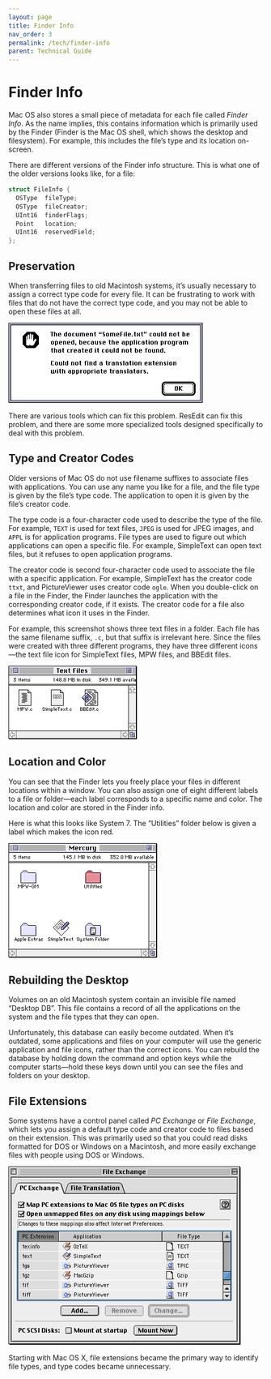 ```yaml
---
layout: page
title: Finder Info
nav_order: 3
permalink: /tech/finder-info
parent: Technical Guide
---
```


# Finder Info

Mac OS also stores a small piece of metadata for each file called _Finder Info_. As the name implies, this contains information which is primarily used by the Finder (Finder is the Mac OS shell, which shows the desktop and filesystem). For example, this includes the file’s type and its location on-screen.

There are different versions of the Finder info structure. This is what one of the older versions looks like, for a file:

```c
struct FileInfo {
  OSType  fileType;
  OSType  fileCreator;
  UInt16  finderFlags;
  Point   location;
  UInt16  reservedField;
};
```

## Preservation

When transferring files to old Macintosh systems, it’s usually necessary to assign a correct type code for every file. It can be frustrating to work with files that do not have the correct type code, and you may not be able to open these files at all.

![Screenshot of error dialog box, saying that a file could not be opened because the application program that created it could not be found](no-type-code.png)

There are various tools which can fix this problem. ResEdit can fix this problem, and there are some more specialized tools designed specifically to deal with this problem.

## Type and Creator Codes

Older versions of Mac OS do not use filename suffixes to associate files with applications. You can use any name you like for a file, and the file type is given by the file’s type code. The application to open it is given by the file’s creator code.

The type code is a four-character code used to describe the type of the file. For example, `TEXT` is used for text files, `JPEG` is used for JPEG images, and `APPL` is for application programs. File types are used to figure out which applications can open a specific file. For example, SimpleText can open text files, but it refuses to open application programs.

The creator code is second four-character code used to associate the file with a specific application. For example, SimpleText has the creator code `ttxt`, and PictureViewer uses creator code `ogle`. When you double-click on a file in the Finder, the Finder launches the application with the corresponding creator code, if it exists. The creator code for a file also determines what icon it uses in the Finder.

For example, this screenshot shows three text files in a folder. Each file has the same filename suffix, `.c`, but that suffix is irrelevant here. Since the files were created with three different programs, they have three different icons—the text file icon for SimpleText files, MPW files, and BBEdit files.

![Screenshot depicting three text files in a Macintosh System 7 folder, created by MPW, BBEdit, and SimpleText](text-files.png)

## Location and Color

You can see that the Finder lets you freely place your files in different locations within a window. You can also assign one of eight different labels to a file or folder—each label corresponds to a specific name and color. The location and color are stored in the Finder info.

Here is what this looks like System 7. The “Utilities” folder below is given a label which makes the icon red.

![Screenshot of a volume in the System 7 Finder, depecting a few folders, where one of the folders is red.](finder.png)

## Rebuilding the Desktop

Volumes on an old Macintosh system contain an invisible file named “Desktop DB”. This file contains a record of all the applications on the system and the file types that they can open.

Unfortunately, this database can easily become outdated. When it’s outdated, some applications and files on your computer will use the generic application and file icons, rather than the correct icons. You can rebuild the database by holding down the command and option keys while the computer starts—hold these keys down until you can see the files and folders on your desktop.

## File Extensions

Some systems have a control panel called _PC Exchange_ or _File Exchange_, which lets you assign a default type code and creator code to files based on their extension. This was primarily used so that you could read disks formatted for DOS or Windows on a Macintosh, and more easily exchange files with people using DOS or Windows.

![Screenshot of the File Exchange control panel on Mac OS 9.2](file-exchange.png)

Starting with Mac OS X, file extensions became the primary way to identify file types, and type codes became unnecessary.
